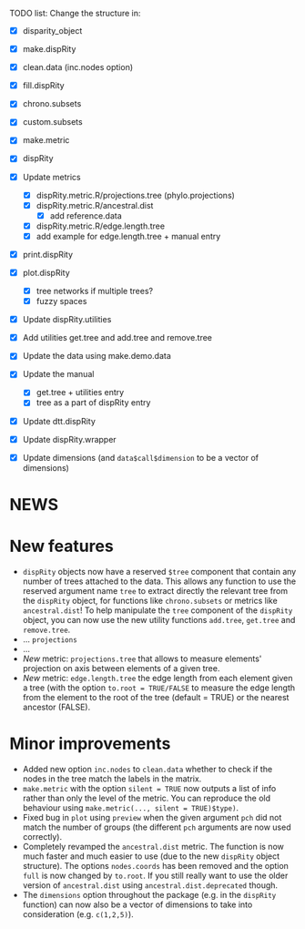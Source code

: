 TODO list:
Change the structure in:
 - [x] disparity_object
 - [x] make.dispRity
 - [x] clean.data (inc.nodes option)
 - [x] fill.dispRity 
 - [x] chrono.subsets
 - [x] custom.subsets
 - [x] make.metric
 - [x] dispRity
 - [x] Update metrics
    - [x] dispRity.metric.R/projections.tree (phylo.projections)
    - [x] dispRity.metric.R/ancestral.dist
        - [x] add reference.data
    - [x] dispRity.metric.R/edge.length.tree 
    - [x] add example for edge.length.tree + manual entry
 - [x] print.dispRity
 - [x] plot.dispRity 
    - [x] tree networks if multiple trees?
    - [x] fuzzy spaces
 - [x] Update dispRity.utilities
 - [x] Add utilities get.tree and add.tree and remove.tree
 - [x] Update the data using make.demo.data
 - [x] Update the manual
    - [x] get.tree + utilities entry
    - [x] tree as a part of dispRity entry
 - [x] Update dtt.dispRity
 - [x] Update dispRity.wrapper
 - [x] Update dimensions (and `data$call$dimension` to be a vector of dimensions)
        

# NEWS

# New features
 * `dispRity` objects now have a reserved `$tree` component that contain any number of trees attached to the data. This allows any function to use the reserved argument name `tree` to extract directly the relevant tree from the `dispRity` object, for functions like `chrono.subsets` or metrics like `ancestral.dist`! To help manipulate the `tree` component of the `dispRity` object, you can now use the new utility functions `add.tree`, `get.tree` and `remove.tree`.
 * ... `projections`
 * ... 
 * *New* metric: `projections.tree` that allows to measure elements' projection on axis between elements of a given tree.
 * *New* metric: `edge.length.tree` the edge length from each element given a tree (with the option `to.root = TRUE/FALSE` to measure the edge length from the element to the root of the tree (default = TRUE) or the nearest ancestor (FALSE).


# Minor improvements
 * Added new option `inc.nodes` to `clean.data` whether to check if the nodes in the tree match the labels in the matrix.
 * `make.metric` with the option `silent = TRUE` now outputs a list of info rather than only the level of the metric. You can reproduce the old behaviour using `make.metric(..., silent = TRUE)$type)`.
 * Fixed bug in `plot` using `preview` when the given argument `pch` did not match the number of groups (the different `pch` arguments are now used correctly).
 * Completely revamped the `ancestral.dist` metric. The function is now much faster and much easier to use (due to the new `dispRity` object structure). The options `nodes.coords` has been removed and the option `full` is now changed by `to.root`. If you still really want to use the older version of `ancestral.dist` using `ancestral.dist.deprecated` though.
 * The `dimensions` option throughout the package (e.g. in the `dispRity` function) can now also be a vector of dimensions to take into consideration (e.g. `c(1,2,5)`).
